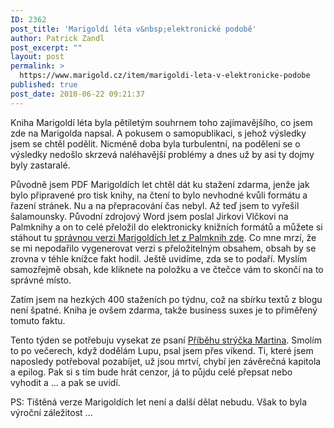 ```yaml
---
ID: 2362
post_title: 'Marigoldí léta v&nbsp;elektronické podobě'
author: Patrick Zandl
post_excerpt: ""
layout: post
permalink: >
  https://www.marigold.cz/item/marigoldi-leta-v-elektronicke-podobe
published: true
post_date: 2010-06-22 09:21:37
---
```

<p>Kniha Marigoldí léta byla pětiletým souhrnem toho zajímavějšího, co jsem zde na Marigolda napsal. A pokusem o samopublikaci, s jehož výsledky jsem se chtěl podělit. Nicméně doba byla turbulentní, na podělení se o výsledky nedošlo skrzevá naléhavější problémy a dnes už by asi ty dojmy byly zastaralé.</p>
<p>Původně jsem PDF Marigoldích let chtěl dát ku stažení zdarma, jenže jak bylo připravené pro tisk knihy, na čtení to bylo nevhodné kvůli formátu a řazení stránek. Nu a na přepracování čas nebyl. Až teď jsem to vyřešil šalamounsky. Původní zdrojový Word jsem poslal Jirkovi Vlčkovi na Palmknihy a on to celé přeložil do elektronicky knižních formátů a můžete si stáhout tu <a href="http://palmknihy.cz/www/?BOOK=3899">správnou verzi Marigoldích let z Palmknih zde</a>. Co mne mrzí, že se mi nepodařilo vygenerovat verzi s přeložitelným obsahem, obsah by se zrovna v téhle knížce fakt hodil. Ještě uvidíme, zda se to podaří. Myslím samozřejmě obsah, kde kliknete na položku a ve čtečce vám to skončí na to správné místo.</p>
<p>Zatím jsem na hezkých 400 staženích po týdnu, což na sbírku textů z blogu není špatné. Kniha je ovšem zdarma, takže business suxes je to přiměřený tomuto faktu.</p>
<p>Tento týden se potřebuju vysekat ze psaní <a href="http://www.pribehstrycka.cz">Příběhu strýčka Martina</a>. Smolím to po večerech, když dodělám Lupu, psal jsem přes víkend. Ti, které jsem naposledy potřeboval pozabíjet, už jsou mrtví, chybí jen závěrečná kapitola a epilog. Pak si s tím bude hrát cenzor, já to půjdu celé přepsat nebo vyhodit a ... a pak se uvidí.</p>
<p>PS: Tištěná verze Marigoldích let není a další dělat nebudu. Však to byla výroční záležitost ...</p>